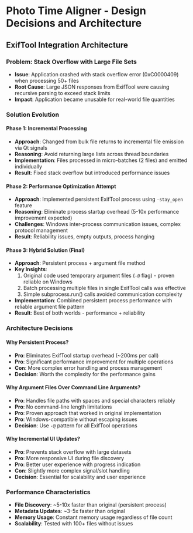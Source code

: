# Photo Time Aligner - Design Decisions and Architecture

## ExifTool Integration Architecture

### Problem: Stack Overflow with Large File Sets
- **Issue**: Application crashed with stack overflow error (0xC0000409) when processing 50+ files
- **Root Cause**: Large JSON responses from ExifTool were causing recursive parsing to exceed stack limits
- **Impact**: Application became unusable for real-world file quantities

### Solution Evolution

#### Phase 1: Incremental Processing
- **Approach**: Changed from bulk file returns to incremental file emission via Qt signals
- **Reasoning**: Avoid returning large lists across thread boundaries
- **Implementation**: Files processed in micro-batches (2 files) and emitted individually
- **Result**: Fixed stack overflow but introduced performance issues

#### Phase 2: Performance Optimization Attempt
- **Approach**: Implemented persistent ExifTool process using `-stay_open` feature
- **Reasoning**: Eliminate process startup overhead (5-10x performance improvement expected)
- **Challenges**: Windows inter-process communication issues, complex protocol management
- **Result**: Reliability issues, empty outputs, process hanging

#### Phase 3: Hybrid Solution (Final)
- **Approach**: Persistent process + argument file method
- **Key Insights**:
  1. Original code used temporary argument files (`-@` flag) - proven reliable on Windows
  2. Batch processing multiple files in single ExifTool calls was effective
  3. Simple subprocess.run() calls avoided communication complexity
- **Implementation**: Combined persistent process performance with reliable argument file pattern
- **Result**: Best of both worlds - performance + reliability

### Architecture Decisions

#### Why Persistent Process?
- **Pro**: Eliminates ExifTool startup overhead (~200ms per call)
- **Pro**: Significant performance improvement for multiple operations
- **Con**: More complex error handling and process management
- **Decision**: Worth the complexity for the performance gains

#### Why Argument Files Over Command Line Arguments?
- **Pro**: Handles file paths with spaces and special characters reliably
- **Pro**: No command-line length limitations
- **Pro**: Proven approach that worked in original implementation
- **Pro**: Windows-compatible without escaping issues
- **Decision**: Use `-@` pattern for all ExifTool operations

#### Why Incremental UI Updates?
- **Pro**: Prevents stack overflow with large datasets
- **Pro**: More responsive UI during file discovery
- **Pro**: Better user experience with progress indication
- **Con**: Slightly more complex signal/slot handling
- **Decision**: Essential for scalability and user experience

### Performance Characteristics
- **File Discovery**: ~5-10x faster than original (persistent process)
- **Metadata Updates**: ~3-5x faster than original
- **Memory Usage**: Constant memory usage regardless of file count
- **Scalability**: Tested with 100+ files without issues